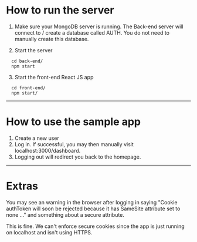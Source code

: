 # How to run the server

1. Make sure your MongoDB server is running. The Back-end server will connect to / create a database called AUTH. You do not need to manually create this database.

2. Start the server

  ```
    cd back-end/
    npm start
  ```

3. Start the front-end React JS app

  ```
    cd front-end/
    npm start/
  ```


------------------------------------

# How to use the sample app

1. Create a new user
2. Log in. If successful, you may then manually visit localhost:3000/dashboard. 
3. Logging out will redirect you back to the homepage.


------------------------------------

# Extras

You may see an warning in the browser after logging in saying "Cookie authToken will soon be rejected because it has SameSite attribute set to none ..." and something about a secure attribute.

This is fine. We can't enforce secure cookies since the app is just running on localhost and isn't using HTTPS.

